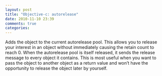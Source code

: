 ```yaml
---
layout: post
title: "Objective-c: autorelease"
date: 2010-11-10 23:39
comments: true
categories: 
---
```


Adds the object to the current autorelease pool. This allows you to release your interest in an object without immediately causing the retain count to reach 0. When the autorelease pool is itself released, it sends the release message to every object it contains. This is most useful when you want to pass the object to another object as a return value and won’t have the opportunity to release the object later by yourself.

